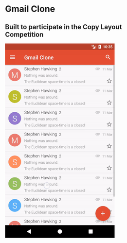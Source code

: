 # Gmail Clone
## Built to participate in the Copy Layout Competition

![GIF](screen_gif.gif?raw=true "GIF")